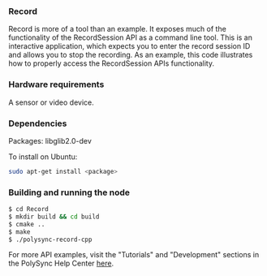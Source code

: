 ### Record

Record is more of a tool than an example. It exposes much of the functionality of the RecordSession API as a command line tool.
This is an interactive application, which expects you to enter the record session ID and allows you to stop the recording.
As an example, this code illustrates how to properly access the RecordSession APIs functionality.

### Hardware requirements

A sensor or video device.

### Dependencies

Packages: libglib2.0-dev

To install on Ubuntu:

```bash
sudo apt-get install <package>
```

### Building and running the node

```bash
$ cd Record 
$ mkdir build && cd build
$ cmake ..
$ make
$ ./polysync-record-cpp
```

For more API examples, visit the "Tutorials" and "Development" sections in the PolySync Help Center [here](https://help.polysync.io/articles/).
